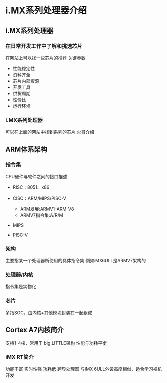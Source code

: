 # i.MX系列处理器介绍
## i.MX系列处理器
### 在日常开发工作中了解和挑选芯片
在[网站](https://www.nxp.com)上可以找一些芯片的推荐
关键参数
+ 性能稳定性
+ 资料齐全
+ 芯片内部资源
+ 开发工具
+ 供货周期
+ 性价比
+ 运行环境

### i.MX系列处理器
可以在上面的网站中找到系列的芯片
[火哥](https://www.bilibili.com/video/BV1JK4y1t7io?p=4&spm_id_from=pageDriver)介绍

## ARM体系架构
### 指令集
CPU硬件与软件之间的接口描述
+ RISC：8051、x86
+ CISC：ARM/MIPS/PISC-V
	+ ARM发展:ARMV1-ARM-V8
	+ ARMV7指令集:A/R/M

+ MIPS
+ PISC-V

### 架构
主要指某一个处理器所使用的具体指令集
例如iMX6ULL是ARMV7架构的


### 处理器/内核
指令集是实物化

### 芯片
多指SOC，由内核+其他模块封装在一起组成


## Cortex A7内核简介
支持1-4核，常用于 big.LITTLE架构
性能与功耗平衡
### iMX RT简介
功能丰富
实时性强
功耗低
跨界处理器
与iMX 6ULL外设高度相似，适合学习裸机开发

